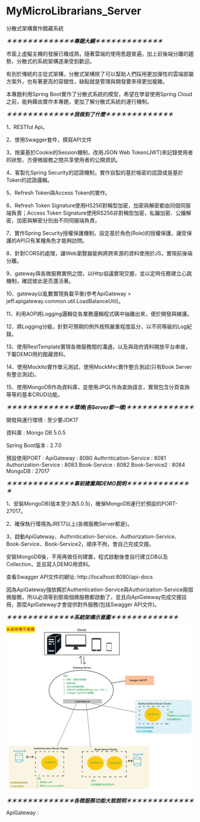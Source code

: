 # MyMicroLibrarians_Server
分散式架構實作館藏系統



***＊＊＊＊＊＊＊＊＊＊＊＊＊專題大綱＊＊＊＊＊＊＊＊＊＊＊＊＊***

市面上虛擬主機的發展已臻成熟，隨著雲端的使用愈趨普遍，加上前後端分離的趨勢，分散式的系統架構逐漸受到歡迎。

有別於傳統的主從式架構，分散式架構除了可以幫助人們採用更加彈性的雲端部屬方案外，也有著更高的容錯性，缺點就是管理與開發要來得更加複雜。

本專題利用Spring Boot實作了分散式系統的模型，希望在學習使用Spring Cloud之前，能夠藉由實作本專題，更加了解分散式系統的運行機制。


***＊＊＊＊＊＊＊＊＊＊＊＊＊我做到了什麼＊＊＊＊＊＊＊＊＊＊＊＊＊***

1、RESTful Api。

2、使用Swagger套件，撰寫API文件

3、捨棄基於Cookie的Session機制，改用JSON Web Token(JWT)來記錄使用者的狀態，方便微服務之間共享使用者的公開資訊。

4、客製化Spring Security的認證機制，實作自製的基於帳密的認證或是基於Token的認證邏輯。

5、Refresh Token與Access Token的實作。

6、Refresh Token Signature使用HS256對稱型加密，加密與解密都由同個伺服端負責；Access Token Signature使用RS256非對稱型加密，私鑰加密、公鑰解密，加密與解密分別由不同伺服端負責。

7、實作Spring Security授權保護機制，設定基於角色(Role)的授權保護，讓受保護的API只有某種角色才能夠訪問。

8、針對CORS的處理，讓Web瀏覽器能夠將跨來源的資料使用於JS，實現前後端分離。

9、gateway與各微服務實例之間，以Http協議實現交握，並以定時任務建立心跳機制，確認彼此是否還活著。

10、gateway以亂數實現負載平衡(參考ApiGateway > jeff.apigateway.common.util.LoadBalanceUtil)。

11、利用AOP將Logging邏輯從各業務邏輯程式碼中抽離出來，便於開發與維護。

12、將Logging分級，針對可預期的例外按照嚴重程度區分，以不同等級的Log紀錄。

13、使用RestTemplate實現各微服務間的溝通，以及與政府資料開放平台串接，下載DEMO用的館藏資料。

14、使用Mockito實作單元測試，使用MockMvc實作整合測試(只有Book Server有整合測試)。

15、使用MongoDB作為資料庫，並使用JPQL作為查詢語言，實現包含分頁查詢等等的基本CRUD功能。



***＊＊＊＊＊＊＊＊＊＊＊＊＊環境(各Server都一樣)＊＊＊＊＊＊＊＊＊＊＊＊＊***

開發與運行環境 : 至少要JDK17

資料庫 : Mongo DB 5.0.5

Spring Boot版本 : 2.7.0
  
預設使用PORT : 
ApiGateway : 8080
Authrntication-Service : 8081
Authorization-Service : 8083
Book-Service : 8082
Book-Service2 : 8084
MongoDB : 27017



***＊＊＊＊＊＊＊＊＊＊＊＊＊事前建置與DEMO說明＊＊＊＊＊＊＊＊＊＊＊＊＊***

1、安裝MongoDB(版本至少為5.0.5)，確保MongoDB運行於預設的PORT-27017。

2、確保執行環境為JRE17以上(各微服務Server都是)。

3、啟動ApiGateway、Authrntication-Service、Authorization-Service、Book-Service、Book-Service2，順序不拘，會自己完成交握。

安裝MongoDB後，不用再做任何建置，程式啟動後會自行建立DB以及Collection，並且寫入DEMO用資料。

查看Swagger API文件的網址:
http://localhost:8080/api-docs

因為ApiGateway強依賴於Authentication-Service與Authorization-Service兩個微服務，所以必須等到那兩個微服務都啟動了，並且向ApiGateway完成交握註冊，那麼ApiGateway才會提供對外服務(包括Swagger API文件)。



***＊＊＊＊＊＊＊＊＊＊＊＊＊系統架構示意圖＊＊＊＊＊＊＊＊＊＊＊＊＊***

![image](https://raw.githubusercontent.com/Jeff33759/MyMicroLibrarians_Server/master/System_Architecture_Diagram.jpg
)



***＊＊＊＊＊＊＊＊＊＊＊＊＊各微服務功能大致說明＊＊＊＊＊＊＊＊＊＊＊＊＊***

ApiGateway : 
